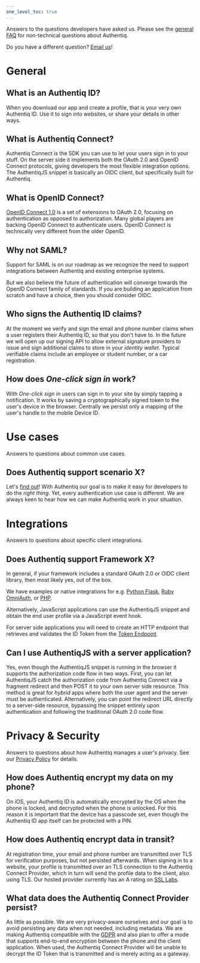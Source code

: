 ```yaml
---
one_level_toc: true
...
```

Answers to the questions developers have asked us.  Please see the [general FAQ](https://www.authentiq.com/faq) for non-technical questions about Authentiq.

Do you have a different question? [Email us](mailto:ask@authentiq.com)!

# General

## What is an Authentiq ID?

When you download our app and create a profile, that is your very own Authentiq ID. Use it to sign into websites, or share your details in other ways.

## What is Authentiq Connect?

Authentiq Connect is the SDK you can use to let your users sign in to your stuff. On the server side it implements both the OAuth 2.0 and OpenID Connect protocols, giving developers the most flexible integration options. The AuthentiqJS snippet is basically an OIDC client, but specifically built for Authentiq.

## What is OpenID Connect?

[OpenID Connect 1.0](http://openid.net/connect/) is a set of extensions to OAuth 2.0, focusing on authentication as opposed to authorization. Many global players are backing OpenID Connect to authenticate users. OpenID Connect is technically very different from the older OpenID.

## Why not SAML?

Support for SAML is on our roadmap as we recognize the need to support integrations between Authentiq and existing enterprise systems.

But we also believe the future of authentication will converge towards the OpenID Connect family of standards. If you are building an application from scratch and have a choice, then you should consider OIDC.

## Who signs the Authentiq ID claims?

At the moment we verify and sign the email and phone number claims when a user registers their Authentiq ID, so that you don't have to. In the future we will open up our signing API to allow external signature providers to issue and sign additional claims to store in your *identity wallet*. Typical verifiable claims include an employee or student number, or a car registration.

## How does *One-click sign in* work?

With *One-click sign in* users can sign in to your site by simply tapping a notification. It works by saving a cryptographically signed token to the user's device in the browser. Centrally we persist only a mapping of the user's handle to the mobile Device ID.

# Use cases

[//]: # (Link to use case pages.)

Answers to questions about common use cases.

## Does Authentiq support scenario X?

Let's [find out](mailto:ask@authentiq.com?subject=Does+Authentiq+support...)! With Authentiq our goal is to make it easy for developers to do the *right thing*. Yet, every authentication use case is different. We are always keen to hear how we can make Authentiq work in your situation.

# Integrations

Answers to questions about specific client integrations.

## Does Authentiq support Framework X?

In general, if your framework includes a standard OAuth 2.0 or OIDC client library, then most likely yes, out of the box.

We have examples or native integrations for e.g. [Python Flask](https://github.com/AuthentiqID/examples-flask), [Ruby OmniAuth](https://github.com/AuthentiqID/omniauth-authentiq), or [PHP](https://github.com/AuthentiqID/oauth2-authentiq-php).

Alternatively, JavaScript applications can use the AuthentiqJS snippet and obtain the end user profile via a JavaScript event hook.

For server side applications you will need to create an HTTP endpoint that retrieves and validates the ID Token from the [Token Endpoint](/api-provider/#token).

## Can I use AuthentiqJS with a server application?

Yes, even though the AuthentiqJS snippet is running in the browser it supports the authorization code flow in two ways. First, you can let AuthentiqJS catch the authorization code from Authentiq Connect via a fragment redirect and then POST it to your own server side resource. This method is great for *hybrid* apps where both the user agent and the server must be authenticated. Alternatively, you can point the redirect URL directly to a server-side resource, bypassing the snippet entirely upon authentication and following the traditional OAuth 2.0 code flow.

# Privacy & Security

Answers to questions about how Authentiq manages a user's privacy. See our [Privacy Policy](https://www.authentiq.com/privacy) for details.

## How does Authentiq encrypt my data on my phone?

On iOS, your Authentiq ID is automatically encrypted by the OS when the phone is locked, and decrypted when the phone is unlocked. For this reason it is important that the device has a passcode set, even though the Authentiq ID app itself can be protected with a PIN.

## How does Authentiq encrypt data in transit?

At registration time, your email and phone number are transmitted over TLS for verification purposes, but not persisted afterwards. When signing in to a website, your profile is transmitted over an TLS connection to the Authentiq Connect Provider, which in turn will send the profile data to the client, also using TLS. Our hosted provider currently has an A rating on [SSL Labs](https://www.ssllabs.com/ssltest/analyze.html?d=connect.authentiq.io).

## What data does the Authentiq Connect Provider persist?

As little as possible. We are very privacy-aware ourselves and our goal is to avoid persisting any data when not needed, including metadata. We are making Authentiq compatible with the [GDPR](https://en.wikipedia.org/wiki/General_Data_Protection_Regulation) and also plan to offer a mode that supports end-to-end encryption between the phone and the client application. When used, the Authentiq Connect Provider will be unable to decrypt the ID Token that is transmitted and is merely acting as a gateway.
